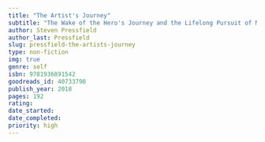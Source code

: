 ```yaml
---
title: "The Artist's Journey"
subtitle: "The Wake of the Hero's Journey and the Lifelong Pursuit of Meaning"
author: Steven Pressfield
author_last: Pressfield
slug: pressfield-the-artists-journey
type: non-fiction
img: true
genre: self
isbn: 9781936891542
goodreads_id: 40733790
publish_year: 2018
pages: 192
rating: 
date_started:
date_completed:
priority: high
---
```

